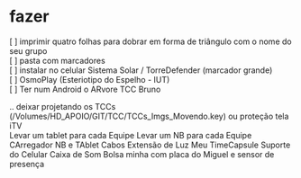 # fazer

[ ] imprimir quatro folhas para dobrar em forma de triângulo com o nome do seu grupo  
[ ] pasta com marcadores  
[ ] instalar no celular Sistema Solar / TorreDefender (marcador grande)  
[ ] OsmoPlay (Esteriotipo do Espelho - IUT)  
[ ] Ter num Android o ARvore TCC Bruno

.. deixar projetando os TCCs (/Volumes/HD_APOIO/GIT/TCC/TCCs_Imgs_Movendo.key) ou proteção tela iTV  
Levar um tablet para cada Equipe
Levar um NB para cada Equipe
CArregador NB e TAblet
Cabos
Extensão de Luz
Meu TimeCapsule
Suporte do Celular
Caixa de Som
Bolsa minha com placa do Miguel e sensor de presença
